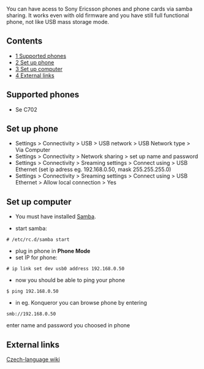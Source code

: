 You can have acess to Sony Ericsson phones and phone cards via samba sharing. It works even with old firmware and you have still full functional phone, not like USB mass storage mode.

## Contents

*   [1 Supported phones](#Supported_phones)
*   [2 Set up phone](#Set_up_phone)
*   [3 Set up computer](#Set_up_computer)
*   [4 External links](#External_links)

## Supported phones

*   Se C702

## Set up phone

*   Settings > Connectivity > USB > USB network > USB Network type > Via Computer
*   Settings > Connectivity > Network sharing > set up name and password
*   Settings > Connectivity > Sreaming settings > Connect using > USB Ethernet (set ip adress eg. 192.168.0.50, mask 255.255.255.0)
*   Settings > Connectivity > Sreaming settings > Connect using > USB Ethernet > Allow local connection > Yes

## Set up computer

*   You must have installed [Samba](/index.php/Samba "Samba").

*   start samba:

```
# /etc/rc.d/samba start

```

*   plug in phone in **Phone Mode**
*   set IP for phone:

```
# ip link set dev usb0 address 192.168.0.50

```

*   now you should be able to ping your phone

```
$ ping 192.168.0.50

```

*   in eg. Konqueror you can browse phone by entering

```
smb://192.168.0.50 

```

enter name and password you choosed in phone

## External links

[Czech-language wiki](http://www.abclinuxu.cz/poradna/hardware/show/250631)